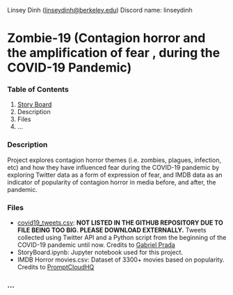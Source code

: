 Linsey Dinh (linseydinh@berkeley.edu)
Discord name: linseydinh 
# Zombie-19 (Contagion horror and the amplification of fear , during the COVID-19 Pandemic)

### Table of Contents
 
1. [Story Board](https://lucid.app/lucidchart/invitations/accept/inv_51e2e364-d5bc-4779-9c7f-fc51242c81f8)	
2. Description
3. Files
4. ...

### Description

Project explores contagion horror themes (i.e. zombies, plagues, infection, etc) and how they have influenced fear during the COVID-19 pandemic by exploring Twitter data as a form of expression of fear, and IMDB data as an indicator of popularity of contagion horror in media before, and after, the pandemic. 

### Files

- [covid19_tweets.csv](https://drive.google.com/file/d/1vqRIefne-aqcrGCXIMcDdmtkojVhw7qi/view?usp=sharing): **NOT LISTED IN THE GITHUB REPOSITORY DUE TO FILE BEING TOO BIG. PLEASE DOWNLOAD EXTERNALLY.** Tweets collected using Twitter API and a Python script from the beginning of the COVID-19 pandemic until now. Credits to [Gabriel Prada](https://www.kaggle.com/gpreda)
- StoryBoard.ipynb: Jupyter notebook used for this project. 
- IMDB Horror movies.csv: Dataset of 3300+ movies based on popularity. Credits to [PromptCloudHQ](https://www.kaggle.com/PromptCloudHQ/imdb-horror-movie-dataset)

### ... 

